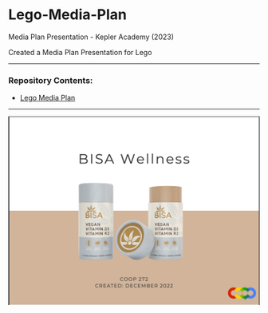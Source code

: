 # Lego-Media-Plan
Media Plan Presentation - Kepler Academy (2023)

Created a Media Plan Presentation for Lego

---
### Repository Contents:
* [Lego Media Plan](https://github.com/angeloparayno/Lego-Media-Plan/blob/main/Lego%20Media%20Plan.pdf)

---
[![](https://github.com/angeloparayno/Bisa-Wellness/blob/main/Images/Title%20Slide.png)](https://github.com/angeloparayno/Bisa-Wellness/blob/main/Bisa%20Wellness%20-%20C272.pdf)

